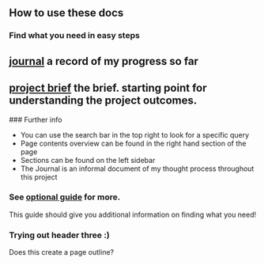 ## How to use these docs

### Find what you need in easy steps

**[journal](../misc/journal.md)**
a record of my progress so far
---
**[project brief](../project-brief/requirements.md)**
the brief. starting point for understanding the project outcomes.
---

### Further info 
- You can use the search bar in the top right to look for a specific query
- Page contents overview can be found in the right hand section of the page
- Sections can be found on the left sidebar
- The Journal is an informal document of my thought process throughout this project

### See [optional guide](optional-guide.md) for more.

This guide should give you additional information on finding what you need!

### Trying out header three :)

Does this create a page outline?
